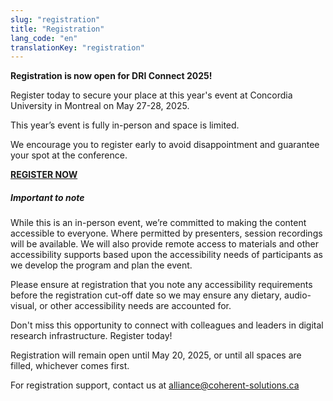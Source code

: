 ```yaml
---
slug: "registration"
title: "Registration"
lang_code: "en"
translationKey: "registration"
---
```


<strong>Registration is now open for DRI Connect 2025!</strong>

Register today to secure your place at this year's event at Concordia University in Montreal on May 27-28, 2025.  

This year’s event is fully in-person and space is limited.  

We encourage you to register early to avoid disappointment and guarantee your spot at the conference. 

 
<a href=https://events.myconferencesuite.com/SpringDRIConnect2025/reg/landing target="_blank"><strong>REGISTER NOW</strong></a>


 

##### Important to note 

While this is an in-person event, we’re committed to making the content accessible to everyone. Where permitted by presenters, session recordings will be available. We will also provide remote access to materials and other accessibility supports based upon the accessibility needs of participants as we develop the program and plan the event.  

Please ensure at registration that you note any accessibility requirements before the registration cut-off date so we may ensure any dietary, audio-visual, or other accessibility needs are accounted for. 

 

Don't miss this opportunity to connect with colleagues and leaders in digital research infrastructure. Register today! 

Registration will remain open until May 20, 2025, or until all spaces are filled, whichever comes first. 

For registration support, contact us at alliance@coherent-solutions.ca  

<!--
In Person Registration has been filled up. However, virtual attendance remains open.
Please register at the following link:
<https://events.myconferencesuite.com/DRIConnect/reg/landing>

## Cost

There is no cost to attend this event.
However, flight, accommodations and any meals outside of the event
offerings are the responsibility of each attendee to coordinate.

-->
